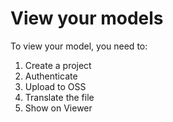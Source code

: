 # View your models

To view your model, you need to:

 1. Create a project
 2. Authenticate
 3. Upload to OSS
 4. Translate the file
 5. Show on Viewer

 